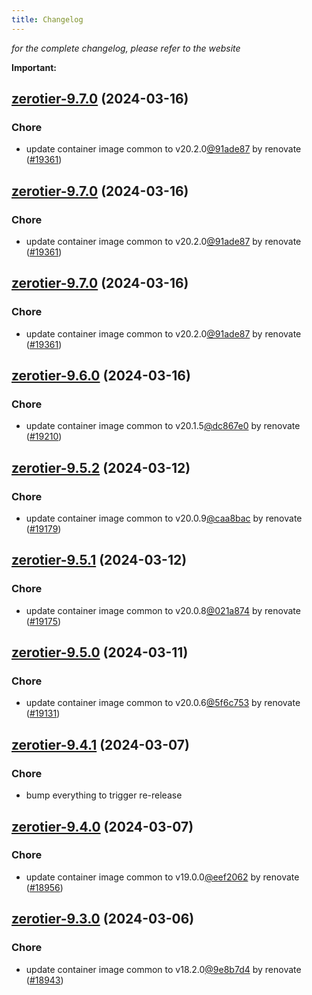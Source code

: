 ```yaml
---
title: Changelog
---
```



*for the complete changelog, please refer to the website*

**Important:**


## [zerotier-9.7.0](https://github.com/truecharts/charts/compare/zerotier-9.6.0...zerotier-9.7.0) (2024-03-16)

### Chore



- update container image common to v20.2.0[@91ade87](https://github.com/91ade87) by renovate ([#19361](https://github.com/truecharts/charts/issues/19361))


## [zerotier-9.7.0](https://github.com/truecharts/charts/compare/zerotier-9.6.0...zerotier-9.7.0) (2024-03-16)

### Chore



- update container image common to v20.2.0[@91ade87](https://github.com/91ade87) by renovate ([#19361](https://github.com/truecharts/charts/issues/19361))


## [zerotier-9.7.0](https://github.com/truecharts/charts/compare/zerotier-9.6.0...zerotier-9.7.0) (2024-03-16)

### Chore



- update container image common to v20.2.0[@91ade87](https://github.com/91ade87) by renovate ([#19361](https://github.com/truecharts/charts/issues/19361))


## [zerotier-9.6.0](https://github.com/truecharts/charts/compare/zerotier-9.5.2...zerotier-9.6.0) (2024-03-16)

### Chore



- update container image common to v20.1.5[@dc867e0](https://github.com/dc867e0) by renovate ([#19210](https://github.com/truecharts/charts/issues/19210))


## [zerotier-9.5.2](https://github.com/truecharts/charts/compare/zerotier-9.5.1...zerotier-9.5.2) (2024-03-12)

### Chore



- update container image common to v20.0.9[@caa8bac](https://github.com/caa8bac) by renovate ([#19179](https://github.com/truecharts/charts/issues/19179))


## [zerotier-9.5.1](https://github.com/truecharts/charts/compare/zerotier-9.5.0...zerotier-9.5.1) (2024-03-12)

### Chore



- update container image common to v20.0.8[@021a874](https://github.com/021a874) by renovate ([#19175](https://github.com/truecharts/charts/issues/19175))


## [zerotier-9.5.0](https://github.com/truecharts/charts/compare/zerotier-9.4.1...zerotier-9.5.0) (2024-03-11)

### Chore



- update container image common to v20.0.6[@5f6c753](https://github.com/5f6c753) by renovate ([#19131](https://github.com/truecharts/charts/issues/19131))


## [zerotier-9.4.1](https://github.com/truecharts/charts/compare/zerotier-9.4.0...zerotier-9.4.1) (2024-03-07)

### Chore



- bump everything to trigger re-release


## [zerotier-9.4.0](https://github.com/truecharts/charts/compare/zerotier-9.3.0...zerotier-9.4.0) (2024-03-07)

### Chore



- update container image common to v19.0.0[@eef2062](https://github.com/eef2062) by renovate ([#18956](https://github.com/truecharts/charts/issues/18956))


## [zerotier-9.3.0](https://github.com/truecharts/charts/compare/zerotier-9.2.3...zerotier-9.3.0) (2024-03-06)

### Chore



- update container image common to v18.2.0[@9e8b7d4](https://github.com/9e8b7d4) by renovate ([#18943](https://github.com/truecharts/charts/issues/18943))

